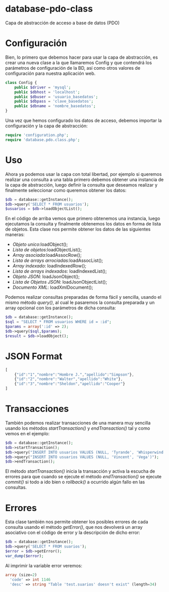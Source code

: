 database-pdo-class
==================
Capa de abstracción de acceso a base de datos (PDO)

Configuración
=============

Bien, lo primero que debemos hacer para usar la capa de abstracción, es crear una nueva clase a la que llamaremos Config y que contendrá los parámetros de configuración de la BD, así como otros valores de configuración para nuestra aplicación web.

```php
class Config {
    public $driver = 'mysql';
    public $dbhost = 'localhost';
    public $dbuser = 'usuario_basedatos';
    public $dbpass = 'clave_basedatos';
    public $dbname = 'nombre_basedatos';
}
```

Una vez que hemos configurado los datos de acceso, debemos importar la configuración y la capa de abstracción:

```php
require 'configuration.php';
require 'database.pdo.class.php';
``` 
Uso
===

Ahora ya podemos usar la capa con total libertad, por ejemplo si queremos realizar una consulta a una tabla primero debemos obtener una instancia de la capa de abstracción, luego definir la consulta que deseamos realizar y finalmente seleccionar como queremos obtener los datos:

```php
$db = database::getInstance();
$db->query('SELECT * FROM usuarios');
$usuarios = $db->loadObjectList();
```

En el código de arriba vemos que primero obtenemos una instancia, luego ejecutamos la consulta y finalmente obtenemos los datos en forma de lista de objetos. Esta clase nos permite obtener los datos de las siguientes maneras:

* *Objeto unico*:loadObject();
* *Lista de objetos*:loadObjectList();
* *Array asociada*:loadAssocRow();
* *Lista de arrays arrociadas*:loadAssocList();
* *Array indexado*: loadIndexedRow();
* *Lista de arrays indexados*: loadIndexedList();
* *Objeto JSON*: loadJsonObject();
* *Lista de Objetos JSON*: loadJsonObjectList();
* *Documento XML*: loadXmlDocument();

Podemos realizar consultas preparadas de forma fácil y sencilla, usando el mismo método *query()*, al cual le pasaremos la consulta preparada y un array opcional con los parámetros de dicha consulta:

```php
$db = database::getInstance();
$sql = "SELECT * FROM usuarios WHERE id = :id";
$params = array(':id' => 2);
$db->query($sql,$params);
$result = $db->loadObject();
```
JSON Format
===========
```javascript
[
    {"id":"1","nombre":"Hombre J.","apellido":"Simpson"},
    {"id":"2","nombre":"Walter","apellido":"White"},
    {"id":"3","nombre":"Sheldon","apellido":"Cooper"}
]
```


Transacciones
=============

También podemos realizar transacciones de una manera muy sencilla usando los métodos *startTransaction()* y *endTransaction()* tal y como vemos en el ejemplo:

```php
$db = database::getInstance();
$db->startTransaction();
$db->query("INSERT INTO usuarios VALUES (NULL, 'Tyrande', 'Whisperwind')");
$db->query("INSERT INTO usuarios VALUES (NULL, 'Vincent', 'Vega')");
$db->endTransaction();
```

El método *startTransaction()* inicia la transacción y activa la escucha de errores para que cuando se ejecute el método *endTransaction()* se ejecute *commit()* si todo a ido bien o *rollback()* a ocurrido algún fallo en las consultas.

Errores
=======

Esta clase también nos permite obtener los posibles errores de cada consulta usando el método *getError()*, que nos devolverá un array asociativo con el código de error y la descripción de dicho error:

```php
$db = database::getInstance();
$db->query('SELECT * FROM suarios');
$error = $db->getError();
var_dump($error);
```

Al imprimir la variable error veremos:

```php
array (size=2)
  'code' => int 1146
  'desc' => string "Table 'test.suarios' doesn't exist" (length=34)
```
